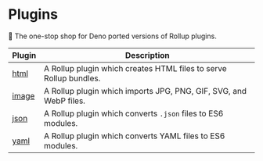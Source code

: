# Plugins

🍣 The one-stop shop for Deno ported versions of Rollup plugins.

| Plugin           | Description                                                       |
| ---------------- | ----------------------------------------------------------------- |
| [html](./html)   | A Rollup plugin which creates HTML files to serve Rollup bundles. |
| [image](./image) | A Rollup plugin which imports JPG, PNG, GIF, SVG, and WebP files. |
| [json](./json)   | A Rollup plugin which converts `.json` files to ES6 modules.      |
| [yaml](./yaml)   | A Rollup plugin which converts YAML files to ES6 modules.         |
